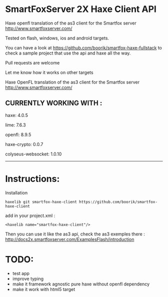 
SmartFoxServer 2X Haxe Client API   
======================= 

Haxe openfl translation of the as3 client for the Smartfox server http://www.smartfoxserver.com/

Tested on flash, windows, ios and android targets.

You can have a look at https://github.com/boorik/smartfox-haxe-fullstack to check a sample project that use the api and haxe all the way.

Pull requests are welcome

Let me know how it works on other targets

Haxe OpenFL translation of the as3 client for the Smartfox server http://www.smartfoxserver.com/    

CURRENTLY WORKING WITH :  
----------------------------------  

haxe: 4.0.5  
    
lime: 7.6.3   
    
openfl: 8.9.5  
    
haxe-crypto: 0.0.7    
  
colyseus-websocket: 1.0.10  
    
----------------------------------    
    
Instructions:  
=====  
Installation
 
```
haxelib git smartfox-haxe-client https://github.com/boorik/smartfox-haxe-client
```
add in your project.xml :
```
<haxelib name="smartfox-haxe-client"/>
```
Then you can use it like the as3 api, check the as3 exemples there :    
http://docs2x.smartfoxserver.com/ExamplesFlash/introduction    
  
TODO:  
====
* test app    
* improve typing
* make it framework agnostic pure haxe without openfl dependency
* make it work with html5 target